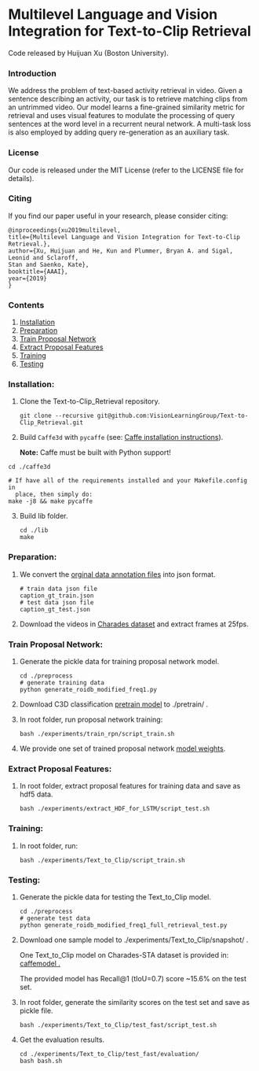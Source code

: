 # Multilevel Language and Vision Integration for Text-to-Clip Retrieval

Code released by Huijuan Xu (Boston University).

### Introduction

We address the problem of text-based activity retrieval in video. Given a
sentence describing an activity, our task is to retrieve matching clips
from an untrimmed video. Our model learns a fine-grained similarity metric
for retrieval and uses visual features to modulate the processing of query
sentences at the word level in a recurrent neural network. A multi-task
loss is also employed by adding query re-generation as an auxiliary task.


### License

Our code is released under the MIT License (refer to the LICENSE file for
details).

### Citing

If you find our paper useful in your research, please consider citing:


    @inproceedings{xu2019multilevel,
    title={Multilevel Language and Vision Integration for Text-to-Clip Retrieval.},
    author={Xu, Huijuan and He, Kun and Plummer, Bryan A. and Sigal, Leonid and Sclaroff,
    Stan and Saenko, Kate},
    booktitle={AAAI},
    year={2019}
    }


### Contents
1. [Installation](#installation)
2. [Preparation](#preparation)
3. [Train Proposal Network](#train_proposal_network)
4. [Extract Proposal Features](#extract_proposal_features)
5. [Training](#training)
6. [Testing](#testing)

### Installation:

1. Clone the Text-to-Clip_Retrieval repository.
   ```Shell
   git clone --recursive git@github.com:VisionLearningGroup/Text-to-Clip_Retrieval.git
   ```

2. Build `Caffe3d` with `pycaffe` (see: [Caffe installation
instructions](http://caffe.berkeleyvision.org/installation.html)).

   **Note:** Caffe must be built with Python support!
  
  ```Shell
  cd ./caffe3d
  
  # If have all of the requirements installed and your Makefile.config in
    place, then simply do:
  make -j8 && make pycaffe
  ```

3. Build lib folder.

   ```Shell
   cd ./lib    
   make
   ```

### Preparation:

1. We convert the [orginal data annotation files](https://github.com/jiyanggao/TALL) into json format.

   ```Shell
   # train data json file
   caption_gt_train.json 
   # test data json file
   caption_gt_test.json
   ```

2. Download the videos in [Charades
dataset](https://allenai.org/plato/charades/) and extract frames at 25fps.



### Train Proposal Network:

1. Generate the pickle data for training proposal network model.

   ```Shell
   cd ./preprocess
   # generate training data
   python generate_roidb_modified_freq1.py
   ```

2. Download C3D classification [pretrain model](https://drive.google.com/file/d/1os4a1K4pgjhRh8oiL7gO_DhM0NnCURHN/view?usp=sharing) to ./pretrain/ .

3. In root folder, run proposal network training:
   ```Shell
   bash ./experiments/train_rpn/script_train.sh
   ```

4. We provide one set of trained proposal network [model weights](https://drive.google.com/file/d/1w8TL-lm7wjOVTYgzBdHGvXbJc5AHZ16g/view?usp=sharing).


### Extract Proposal Features:

1. In root folder, extract proposal features for training data and save as
   hdf5 data.
   ```Shell
   bash ./experiments/extract_HDF_for_LSTM/script_test.sh
   ```


### Training:

1. In root folder, run:
   ```Shell
   bash ./experiments/Text_to_Clip/script_train.sh
   ```

### Testing:

1. Generate the pickle data for testing the Text_to_Clip model.

   ```Shell
   cd ./preprocess
   # generate test data
   python generate_roidb_modified_freq1_full_retrieval_test.py
   ```

2. Download one sample model to ./experiments/Text_to_Clip/snapshot/ .

   One Text_to_Clip model on Charades-STA dataset is provided in:
   [caffemodel
   .](https://drive.google.com/file/d/10C2gPLQXyNZ39CVLVKiWpYy5qu1xGvtX/view?usp=sharing)

   The provided model has Recall@1 (tIoU=0.7) score ~15.6% on the
   test set.
   
3. In root folder, generate the similarity scores on the test set and save
   as pickle file.
   ```Shell
   bash ./experiments/Text_to_Clip/test_fast/script_test.sh 
   ```
   
4. Get the evaluation results.
   ```Shell
   cd ./experiments/Text_to_Clip/test_fast/evaluation/
   bash bash.sh
   ```

